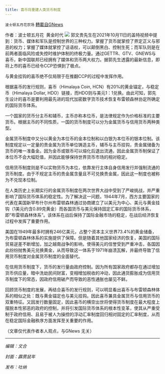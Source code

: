 ```yaml
---
title: 喜币将重建人类货币制度
---
```

`波士顿五月花农场` [轉載自GNews](https://gnews.org/zh-hans/1595166/)

作者：波士顿五月花  黄金时代
![](https://assets.gnews.org/wp-content/uploads/2021/10/20211015.jpg)
郭文贵先生在2021年10月11日的盖特视频中提到：货币、媒体和军队是控制世界的三种权力。掌握了货币就掌控了界定正义与邪恶的权力；掌握了媒体就掌控了话语权，可以颠倒黑白、控制生死；而军队则是在前两者面临风险或失控时维护体制的终极力量。通过GETTR、GTV、GNEWS与喜币，新中国联邦已经拥有了媒体和货币两大权力。据郭先生透露的最新信息，即将上市的喜币已经令CCP恐惧到了极点。

与黄金挂钩的喜币绝不仅局限于在推翻CCP的过程中发挥作用。

根据喜币的发行规则，喜币（Himalaya Coin, HCN）有20%的黄金锚定，与稳定币（Himalaya Dollar, HDO）链接，而HDO则与美元1：1兑换。由此可知，郭先生设计的喜币是要利用最先进的现代加密数字货币技术恢复布雷顿森林协定所确定的国际货币体系。

一个国家的货币分主币和辅币，主币亦称本位币，是法律规定作为价格标准的主要货币。根据主币的不同性质，一国的货币制度可以分为金属货币与信用货币两种类型。

金属货币制度中又分以黄金为本位币的金本位制和以白银为本位币的银本位制。该制度规定以一定量的贵金属为货币单位铸造主币，辅币与主币挂钩，贵金属储备为货币的唯一准备金。因为金币或银币可以熔化后退出流通，因此金属货币制保证了本位币不会大幅贬值，并因此能够保持世界货币市场的相对稳定。

信用货币制度则是不以实物货币为本位，依靠发行主体自身信用发行并强制流通的货币制度。由于不规定主币的贵金属含量且不可兑换贵金属，因此这一制度也被称为不兑现本位制。

在人类历史上长期实行的金属货币制度在两次世界大战中受到了严峻挑战，并严重影响了国际货币体系的稳定性。为了解决这一问题，1944年7月，西方主要国家的代表在美国新罕布什尔州布雷顿森林通过协商建立了以美元为中心、美元与黄金挂钩（1美元约含0.89克黄金）而各国货币与美元保持固定汇率的国际货币体系，即“布雷顿森林体系”。该体系在战后保持了国际金融市场的稳定，在战后经济恢复过程中发挥了重要作用。

美国在1949年最多时拥有246亿美元，占整个资本主义世界73.4%的黄金储备，为布雷顿森林体系的实施提供了保障。但是随着其他国家经济的恢复，美国的国际贸易逆差不断增加，加之越南战争的影响，使得美元的信誉受到严重冲击，各国因此纷纷抛售美元兑换黄金，从而导致这一体系于1971年崩溃瓦解，并最终导致了信用货币制度对金属货币制度的全面替代。

在信用货币制度下，货币的发行量由政府控制。因为所有国家政府都存在通过增加货币供应量，暗中洗劫民间财富，变相增加税收的冲动，因此通货膨胀成为信用货币制度下的常态，因政府信用破产而导致的恶性通胀也屡见不鲜。

回顾货币制度的发展，再结合喜币的发行规则，可以明显看出喜币与布雷顿森林体系的相似之处：既与黄金锚定也与美元挂钩。因此喜币兼具金属货币与信用货币的双重特征。又因发行数量固定，因此喜币的横空出世将使得货币制度在最大程度上摆脱本性邪恶的政府的控制，并将引发国际货币体系的根本性变革，使其从严重受制于政府信用、且易于被人为操控的浮动汇率制度回归相对固定的汇率制度，从而在稳定国际金融秩序方面发挥至关重要的作用。

（文章仅代表作者本人观点，与GNews 无关）

* * *

*编辑：文合*

*封面：霹雳鼠年*

*发布：吐纳*
